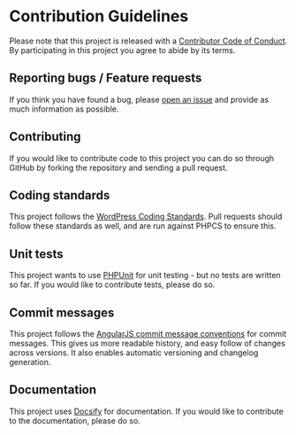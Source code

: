 # Contribution Guidelines

Please note that this project is released with a [Contributor Code of Conduct](CODE_OF_CONDUCT.md). By participating in this project you agree to abide by its terms.

## Reporting bugs / Feature requests

If you think you have found a bug, please [open an issue](https://github.com/x-wp/admin-notice-manager/issues/new) and provide as much information as possible.

## Contributing

If you would like to contribute code to this project you can do so through GitHub by forking the repository and sending a pull request.

## Coding standards

This project follows the [WordPress Coding Standards](https://make.wordpress.org/core/handbook/best-practices/coding-standards/). Pull requests should follow these standards as well, and are run against PHPCS to ensure this.

## Unit tests

This project wants to use [PHPUnit](https://phpunit.de/) for unit testing - but no tests are written so far. If you would like to contribute tests, please do so.

## Commit messages

This project follows the [AngularJS commit message conventions](https://docs.google.com/document/d/1QrDFcIiPjSLDn3EL15IJygNPiHORgU1_OOAqWjiDU5Y/edit) for commit messages. This gives us more readable history, and easy follow of changes across versions. It also enables automatic versioning and changelog generation.

## Documentation

This project uses [Docsify](https://docsify.js.org/) for documentation. If you would like to contribute to the documentation, please do so.
